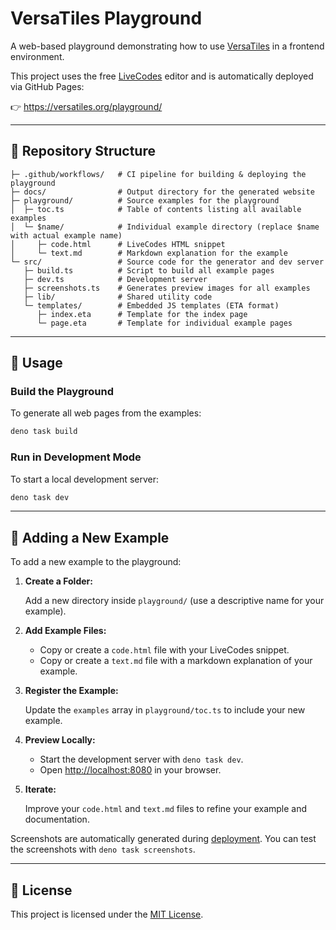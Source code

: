# VersaTiles Playground

A web-based playground demonstrating how to use [VersaTiles](https://versatiles.org) in a frontend environment.

This project uses the free [LiveCodes](https://github.com/live-codes/livecodes) editor and is automatically deployed via GitHub Pages:

👉 https://versatiles.org/playground/

---

## 📁 Repository Structure

```text
├─ .github/workflows/   # CI pipeline for building & deploying the playground
├─ docs/                # Output directory for the generated website
├─ playground/          # Source examples for the playground
│  ├─ toc.ts            # Table of contents listing all available examples
│  └─ $name/            # Individual example directory (replace $name with actual example name)
│     ├─ code.html      # LiveCodes HTML snippet
│     └─ text.md        # Markdown explanation for the example
└─ src/                 # Source code for the generator and dev server
   ├─ build.ts          # Script to build all example pages
   ├─ dev.ts            # Development server
   ├─ screenshots.ts    # Generates preview images for all examples
   ├─ lib/              # Shared utility code
   └─ templates/        # Embedded JS templates (ETA format)
      ├─ index.eta      # Template for the index page
      └─ page.eta       # Template for individual example pages
```

---

## 🚀 Usage

### Build the Playground

To generate all web pages from the examples:

```bash
deno task build
```

### Run in Development Mode

To start a local development server:

```bash
deno task dev
```

---

## 🧸 Adding a New Example

To add a new example to the playground:

1. **Create a Folder:**

   Add a new directory inside `playground/` (use a descriptive name for your example).

2. **Add Example Files:**

   - Copy or create a `code.html` file with your LiveCodes snippet.
   - Copy or create a `text.md` file with a markdown explanation of your example.

3. **Register the Example:**

   Update the `examples` array in `playground/toc.ts` to include your new example.

4. **Preview Locally:**

   - Start the development server with `deno task dev`.
   - Open [http://localhost:8080](http://localhost:8080) in your browser.

5. **Iterate:**

   Improve your `code.html` and `text.md` files to refine your example and documentation.

Screenshots are automatically generated during [deployment](https://github.com/versatiles-org/playground/blob/main/.github/workflows/gh-release.yml). You can test the screenshots with `deno task screenshots`.

---

## 📄 License

This project is licensed under the [MIT License](./LICENSE).
